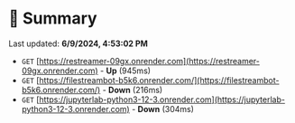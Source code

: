 # 📖 Summary
Last updated: **6/9/2024, 4:53:02 PM**

- `GET` [https://restreamer-09gx.onrender.com](https://restreamer-09gx.onrender.com) - **Up** (945ms)
- `GET` [https://filestreambot-b5k6.onrender.com/](https://filestreambot-b5k6.onrender.com/) - **Down** (216ms)
- `GET` [https://jupyterlab-python3-12-3.onrender.com](https://jupyterlab-python3-12-3.onrender.com) - **Down** (304ms)

